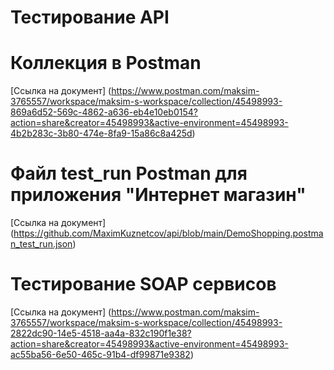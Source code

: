# Тестирование API

# Коллекция в Postman
 [Ссылка на документ] (https://www.postman.com/maksim-3765557/workspace/maksim-s-workspace/collection/45498993-869a6d52-569c-4862-a636-eb4e10eb0154?action=share&creator=45498993&active-environment=45498993-4b2b283c-3b80-474e-8fa9-15a86c8a425d)
# Файл test_run Postman для приложения "Интернет магазин" 
[Ссылка на документ] (https://github.com/MaximKuznetcov/api/blob/main/DemoShopping.postman_test_run.json)

# Тестирование SOAP сервисов
[Ссылка на документ] (https://www.postman.com/maksim-3765557/workspace/maksim-s-workspace/collection/45498993-2822dc90-14e5-4518-aa4a-832c190f1e38?action=share&creator=45498993&active-environment=45498993-ac55ba56-6e50-465c-91b4-df99871e9382)
